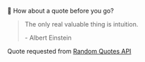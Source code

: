 📣 How about a quote before you go?

> The only real valuable thing is intuition.
>
> <p>- Albert Einstein</p>

Quote requested from [Random Quotes API](https://github.com/lukePeavey/quotable)
